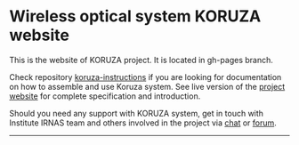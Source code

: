 Wireless optical system KORUZA website
======
This is the website of KORUZA project. It is located in gh-pages branch.

Check  repository [koruza-instructions](https://github.com/IRNAS/KORUZA-instructions) if you are looking for documentation on how to assemble and use Koruza system. See live version of the [project website](http://koruza.net/) for complete specification and introduction.

Should you need any support with KORUZA system, get in touch with Institute IRNAS team and others involved in the project via [chat](https://chat.irnas.eu/) or [forum](http://forum.irnas.eu/).

---
